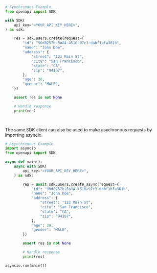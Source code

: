 <!-- Start SDK Example Usage [usage] -->
```python
# Synchronous Example
from openapi import SDK

with SDK(
    api_key="<YOUR_API_KEY_HERE>",
) as sdk:

    res = sdk.users.create(request={
        "id": "90d8257b-5a84-4510-97c3-dabf1bfa361b",
        "name": "John Doe",
        "address": {
            "street": "123 Main St",
            "city": "San Francisco",
            "state": "CA",
            "zip": "94107",
        },
        "age": 30,
        "gender": "MALE",
    })

    assert res is not None

    # Handle response
    print(res)
```

</br>

The same SDK client can also be used to make asychronous requests by importing asyncio.
```python
# Asynchronous Example
import asyncio
from openapi import SDK

async def main():
    async with SDK(
        api_key="<YOUR_API_KEY_HERE>",
    ) as sdk:

        res = await sdk.users.create_async(request={
            "id": "90d8257b-5a84-4510-97c3-dabf1bfa361b",
            "name": "John Doe",
            "address": {
                "street": "123 Main St",
                "city": "San Francisco",
                "state": "CA",
                "zip": "94107",
            },
            "age": 30,
            "gender": "MALE",
        })

        assert res is not None

        # Handle response
        print(res)

asyncio.run(main())
```
<!-- End SDK Example Usage [usage] -->